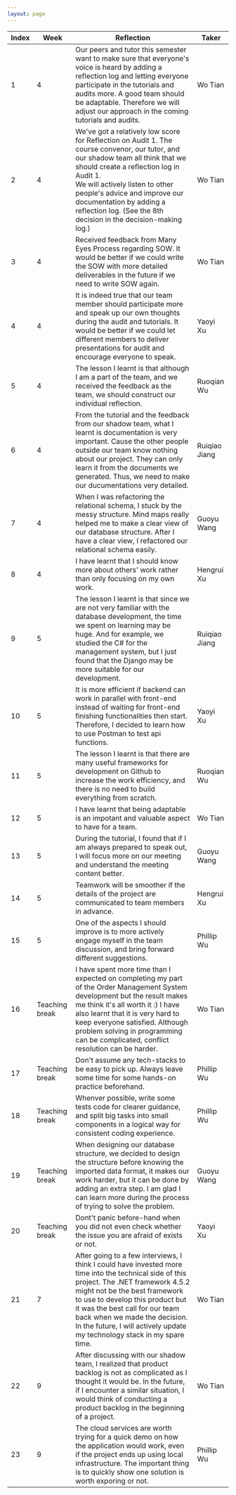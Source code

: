 ```yaml
---
layout: page
---
```


| **Index** | **Week**       | **Reflection**                                                                                                                                                                                                                                                                                                                                              | **Taker**     |
| --------- | -------------- | ----------------------------------------------------------------------------------------------------------------------------------------------------------------------------------------------------------------------------------------------------------------------------------------------------------------------------------------------------------- | ------------- |
| 1         | 4              | Our peers and tutor this semester want to make sure that everyone's voice is heard by adding a reflection log and letting everyone participate in the tutorials and audits more. A good team should be adaptable. Therefore we will adjust our approach in the coming tutorials and audits.                                                                 | Wo Tian       |
| 2         | 4              | We've got a relatively low score for Reflection on Audit 1. The course convenor, our tutor, and our shadow team all think that we should create a reflection log in Audit 1. <br/> We will actively listen to other people's advice and improve our documentation by adding a reflection log. (See the 8th decision in the decision-making log.)            | Wo Tian       |
| 3         | 4              | Received feedback from Many Eyes Process regarding SOW. It would be better if we could write the SOW with more detailed deliverables in the future if we need to write SOW again.                                                                                                                                                                           | Wo Tian       |
| 4         | 4              | It is indeed true that our team member should participate more and speak up our own thoughts during the audit and tutorials. It would be better if we could let different members to deliver presentations for audit and encourage everyone to speak.                                                                                                       | Yaoyi Xu      |
| 5         | 4              | The lesson I learnt is that although I am a part of the team, and we received the feedback as the team, we should construct our individual reflection.                                                                                                                                                                                                      | Ruoqian Wu    |
| 6         | 4              | From the tutorial and the feedback from our shadow team, what I learnt is documentation is very important. Cause the other people outside our team know nothing about our project. They can only learn it from the documents we generated. Thus, we need to make our ducumentations very detailed.                                                          | Ruiqiao Jiang |
| 7         | 4              | When I was refactoring the relational schema, I stuck by the messy structure. Mind maps really helped me to make a clear view of our database structure. After I have a clear view, I refactored our relational schema easily.                                                                                                                              | Guoyu Wang    |
| 8         | 4              | I have learnt that I should know more about others' work rather than only focusing on my own work.                                                                                                                                                                                                                                                          | Hengrui Xu    |
| 9         | 5              | The lesson I learnt is that since we are not very familiar with the database development, the time we spent on learning may be huge. And for example, we studied the C# for the management system, but I just found that the Django may be more suitable for our development.                                                                               | Ruiqiao Jiang |
| 10        | 5              | It is more efficient if backend can work in parallel with front-end instead of waiting for front-end finishing functionalities then start. Therefore, I decided to learn how to use Postman to test api functions.                                                                                                                                          | Yaoyi Xu      |
| 11        | 5              | The lesson I learnt is that there are many useful frameworks for development on Github to increase the work efficiency, and there is no need to build everything from scratch.                                                                                                                                                                              | Ruoqian Wu    |
| 12        | 5              | I have learnt that being adaptable is an impotant and valuable aspect to have for a team.                                                                                                                                                                                                                                                                   | Wo Tian       |
| 13        | 5              | During the tutorial, I found that if I am always prepared to speak out, I will focus more on our meeting and understand the meeting content better.                                                                                                                                                                                                         | Guoyu Wang    |
| 14        | 5              | Teamwork will be smoother if the details of the project are communicated to team members in advance.                                                                                                                                                                                                                                                        | Hengrui Xu    |
| 15        | 5              | One of the aspects I should improve is to more actively engage myself in the team discussion, and bring forward different suggestions.                                                                                                                                                                                                                      | Phillip Wu    |
| 16        | Teaching break | I have spent more time than I expected on completing my part of the Order Management System development but the result makes me think it's all worth it :) I have also learnt that it is very hard to keep everyone satisfied. Although problem solving in programming can be complicated, conflict resolution can be harder.                               | Wo Tian       |
| 17        | Teaching break | Don't assume any tech-stacks to be easy to pick up. Always leave some time for some hands-on practice beforehand.                                                                                                                                                                                                                                           | Phillip Wu    |
| 18        | Teaching break | Whenver possible, write some tests code for clearer guidance, and split big tasks into small components in a logical way for consistent coding experience.                                                                                                                                                                                                  | Phillip Wu    |
| 19        | Teaching break | When designing our database structure, we decided to design the structure before knowing the imported data format, it makes our work harder, but it can be done by adding an extra step. I am glad I can learn more during the process of trying to solve the problem.                                                                                      | Guoyu Wang    |
| 20        | Teaching break | Dont't panic before-hand when you did not even check whether the issue you are afraid of exists or not.                                                                                                                                                                                                                                                     | Yaoyi Xu      |
| 21        | 7              | After going to a few interviews, I think I could have invested more time into the technical side of this project. The .NET framework 4.5.2 might not be the best framework to use to develop this product but it was the best call for our team back when we made the decision. In the future, I will actively update my technology stack in my spare time. | Wo Tian       |
| 22        | 9              | After discussing with our shadow team, I realized that product backlog is not as complicated as I thought it would be. In the future, if I encounter a similar situation, I would think of conducting a product backlog in the beginning of a project.                                                                                                      | Wo Tian       |
| 23        | 9              | The cloud services are worth trying for a quick demo on how the application would work, even if the project ends up using local infrastructure. The important thing is to quickly show one solution is worth exporing or not.                                                                                                                               | Phillip Wu    |

